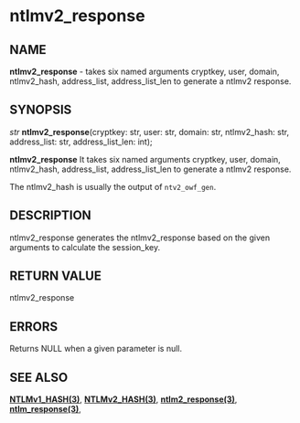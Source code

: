 # ntlmv2_response

## NAME

**ntlmv2_response** - takes six named arguments cryptkey, user, domain, ntlmv2_hash, address_list, address_list_len to generate a ntlmv2 response.
## SYNOPSIS

*str* **ntlmv2_response**(cryptkey: str, user: str, domain: str, ntlmv2_hash: str, address_list: str, address_list_len: int);

**ntlmv2_response** It takes six named arguments cryptkey, user, domain, ntlmv2_hash, address_list, address_list_len to generate a ntlmv2 response.

The ntlmv2_hash is usually the output of `ntv2_owf_gen`. 

## DESCRIPTION

ntlmv2_response generates the ntlmv2_response based on the given arguments to calculate the session_key.


## RETURN VALUE

ntlmv2_response

## ERRORS

Returns NULL when a given parameter is null.

## SEE ALSO

**[NTLMv1_HASH(3)](NTLMv1_HASH.md)**,
**[NTLMv2_HASH(3)](NTLMv2_HASH.md)**,
**[ntlm2_response(3)](ntlm2_response.md)**,
**[ntlm_response(3)](ntlm_response.md)**,
